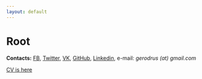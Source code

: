```yaml
---
layout: default
---
```


# [](#root)Root

**Contacts:** [FB](https://fb.com/gerodrus), [Twitter](https://twitter.com/gerodrus), [VK](https://vk.com/gerodrus), [GitHub](https://github.com/gerodrus), [Linkedin](https://www.linkedin.com/in/gerodrus/), e-mail: _gerodrus (at) gmail.com_

[CV is here](https://gerodrus.github.io/cv/)
